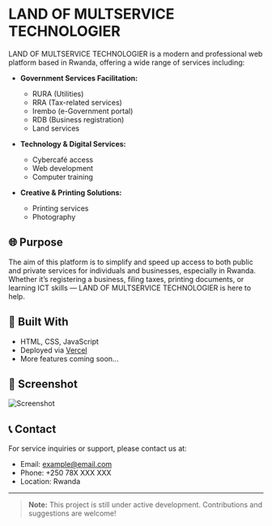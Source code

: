 # LAND OF MULTSERVICE TECHNOLOGIER

LAND OF MULTSERVICE TECHNOLOGIER is a modern and professional web platform based in Rwanda, offering a wide range of services including:

- **Government Services Facilitation:**
  - RURA (Utilities)
  - RRA (Tax-related services)
  - Irembo (e-Government portal)
  - RDB (Business registration)
  - Land services

- **Technology & Digital Services:**
  - Cybercafé access
  - Web development
  - Computer training

- **Creative & Printing Solutions:**
  - Printing services
  - Photography

## 🌐 Purpose

The aim of this platform is to simplify and speed up access to both public and private services for individuals and businesses, especially in Rwanda. Whether it’s registering a business, filing taxes, printing documents, or learning ICT skills — LAND OF MULTSERVICE TECHNOLOGIER is here to help.

## 🚀 Built With

- HTML, CSS, JavaScript
- Deployed via [Vercel](https://vercel.com)
- More features coming soon...

## 📸 Screenshot

![Screenshot](screenshot.png)

## 📞 Contact

For service inquiries or support, please contact us at:

- Email: [example@email.com](mailto:example@email.com)
- Phone: +250 78X XXX XXX
- Location: Rwanda

---

> **Note:** This project is still under active development. Contributions and suggestions are welcome!
